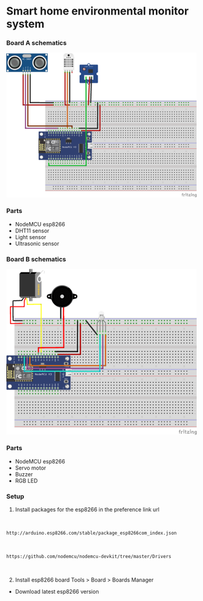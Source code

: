 # Smart home environmental monitor system

### Board A schematics
![Board B](Board%20A%20schematics.png)
### Parts
- NodeMCU esp8266
- DHT11 sensor
- Light sensor
- Ultrasonic sensor
  
### Board B schematics
![Board A](Board%20B%20schematics.png)
### Parts
- NodeMCU esp8266
- Servo motor
- Buzzer
- RGB LED
  
### Setup
1. Install packages for the esp8266 in the preference link url
<br>

```bash
http://arduino.esp8266.com/stable/package_esp8266com_index.json
```

<br>

```bash
https://github.com/nodemcu/nodemcu-devkit/tree/master/Drivers
```
<br>

2. Install esp8266 board
Tools > Board > Boards Manager
- Download latest esp8266 version



